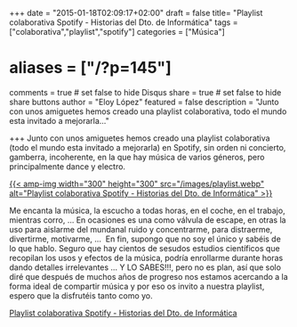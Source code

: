 +++
date = "2015-01-18T02:09:17+02:00"
draft = false
title= "Playlist colaborativa Spotify - Historias del Dto. de Informática"
tags = ["colaborativa","playlist","spotify"]
categories = ["Música"]
# aliases = ["/?p=145"]
comments = true	# set false to hide Disqus
share = true	# set false to hide share buttons
author = "Eloy López"
featured = false
description = "Junto con unos amiguetes hemos creado una playlist colaborativa, todo el mundo esta invitado a mejorarla..."

+++
Junto con unos amiguetes hemos creado una playlist colaborativa (todo el mundo esta invitado a mejorarla) en Spotify, sin orden ni concierto, gamberra, incoherente, en la que hay música de varios géneros, pero principalmente dance y electro.

[{{< amp-img width="300" height="300" src="/images/playlist.webp" alt="Playlist colaborativa Spotify - Historias del Dto. de Informática" >}}](http://open.spotify.com/user/fliptoret/playlist/3gcjsZqNyRwNqyGDlnlG8Z)

Me encanta la música, la escucho a todas horas, en el coche, en el trabajo, mientras corro, &#8230; En ocasiones es una como válvula de escape, en otras la uso para aislarme del mundanal ruido y concentrarme, para distraerme, divertirme, motivarme, &#8230;  En fin, supongo que no soy el único y sabéis de lo que hablo. Seguro que hay cientos de sesudos estudios científicos que recopilan los usos y efectos de la música, podría enrollarme durante horas dando detalles irrelevantes &#8230; Y LO SABES!!!, pero no es plan, así que solo diré que después de muchos años de progreso nos estamos acercando a la forma ideal de compartir música y por eso os invito a nuestra playlist, espero que la disfrutéis tanto como yo.

<a title="Playlist colaborativa Spotify - Historias del Dto. de Informática" href="http://open.spotify.com/user/fliptoret/playlist/3gcjsZqNyRwNqyGDlnlG8Z" target="_blank">Playlist colaborativa Spotify - Historias del Dto. de Informática</a>
